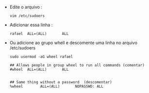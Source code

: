*   Edite o arquivo : 
    ```
    vim /etc/sudoers
    ```

*   Adicionar essa linha : 
    
    ```rafael  ALL=(ALL)       ALL```

*   Ou adicione ao grupo whell e descomente uma linha no arquivo /etc/sudoers

    ``` 
    sudo usermod -aG wheel rafael 
    ```

    ```
    ## Allows people in group wheel to run all commands (comentar)
    #wheel  ALL=(ALL)       ALL


    ## Same thing without a password  (descomentar)
    %wheel        ALL=(ALL)       NOPASSWD: ALL
    ```